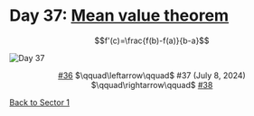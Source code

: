 # Day 37: [Mean value theorem](https://en.wikipedia.org/wiki/Mean_value_theorem)

$$f'(c)=\frac{f(b)-f(a)}{b-a}$$

<picture><img alt="Day 37" src="0037.png"></picture>

<center><a href="0036.html">#36</a> $\qquad\leftarrow\qquad$ #37 (July 8, 2024) $\qquad\rightarrow\qquad$ <a href="0038.html">#38</a></center>

[Back to Sector 1](../0-63.md)